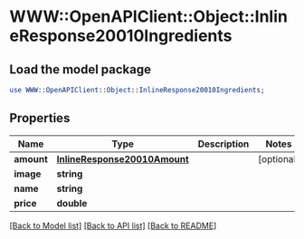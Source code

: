 # WWW::OpenAPIClient::Object::InlineResponse20010Ingredients

## Load the model package
```perl
use WWW::OpenAPIClient::Object::InlineResponse20010Ingredients;
```

## Properties
Name | Type | Description | Notes
------------ | ------------- | ------------- | -------------
**amount** | [**InlineResponse20010Amount**](InlineResponse20010Amount.md) |  | [optional] 
**image** | **string** |  | 
**name** | **string** |  | 
**price** | **double** |  | 

[[Back to Model list]](../README.md#documentation-for-models) [[Back to API list]](../README.md#documentation-for-api-endpoints) [[Back to README]](../README.md)


